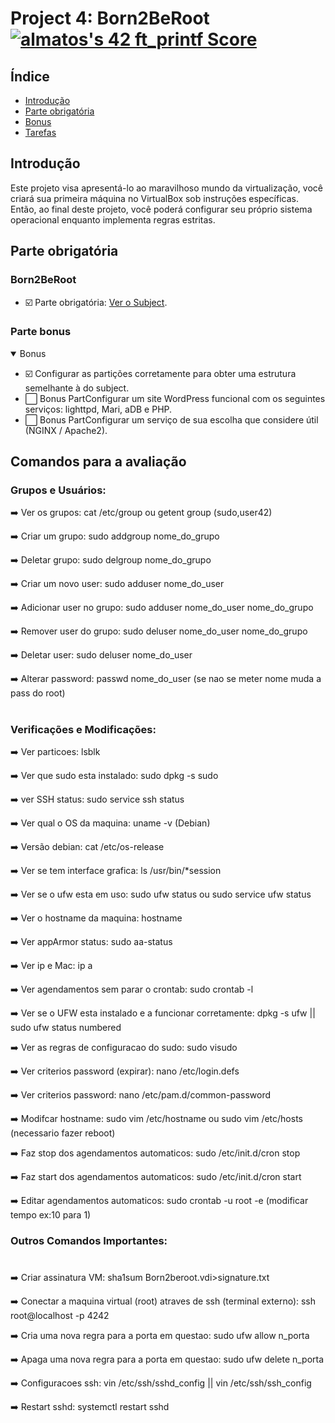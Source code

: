 # Project 4: Born2BeRoot   <a href="https://github.com/JaeSeoKim/badge42"><img src="https://badge42.vercel.app/api/v2/cla88p9vf00110fmd8v1byjg9/project/2921681" alt="almatos's 42 ft_printf Score" /></a>


## Índice

- [Introdução](#introdução)
- [Parte obrigatória](#parte-obrigatória)
- [Bonus](#parte-bonus)
- [Tarefas](#tarefas)

## Introdução

Este projeto visa apresentá-lo ao maravilhoso mundo da virtualização, você criará sua primeira máquina no VirtualBox sob instruções específicas. Então, ao final deste projeto, você poderá configurar seu próprio sistema operacional enquanto implementa regras estritas.

## Parte obrigatória
<div align="center">

</div>

### Born2BeRoot

- :ballot_box_with_check: Parte obrigatória: [Ver o Subject](https://github.com/Alef-Matos/Born2BeRoot/blob/main/Subject/subject.pdf).

### Parte bonus

<details open>
<summary> Bonus </summary>

- :ballot_box_with_check: Configurar as partições corretamente para obter uma estrutura semelhante à do subject.
- :white_large_square: Bonus PartConfigurar um site WordPress funcional com os seguintes serviços: lighttpd, Mari, aDB e PHP.
- :white_large_square: Bonus PartConfigurar um serviço de sua escolha que considere útil (NGINX / Apache2).

</details>

## Comandos para a avaliação

### Grupos e Usuários:
:arrow_right: Ver os grupos: cat /etc/group ou getent group (sudo,user42)

:arrow_right: Criar um grupo: sudo addgroup nome_do_grupo

:arrow_right: Deletar grupo: sudo delgroup nome_do_grupo

:arrow_right: Criar um novo user: sudo adduser nome_do_user

:arrow_right: Adicionar user no grupo: sudo adduser nome_do_user nome_do_grupo

:arrow_right: Remover user do grupo: sudo deluser nome_do_user nome_do_grupo

:arrow_right: Deletar user: sudo deluser nome_do_user

:arrow_right: Alterar password: passwd nome_do_user (se nao se meter nome muda a pass do root)

#

### Verificações e Modificações:

:arrow_right: Ver particoes: lsblk

:arrow_right: Ver que sudo esta instalado: sudo dpkg -s sudo

:arrow_right: ver SSH status: sudo service ssh status

:arrow_right: Ver qual o OS da maquina: uname -v (Debian)

:arrow_right: Versão debian: cat /etc/os-release 

:arrow_right: Ver se tem interface grafica: ls /usr/bin/*session 

:arrow_right: Ver se o ufw esta em uso: sudo ufw status ou sudo service ufw status

:arrow_right: Ver o hostname da maquina: hostname

:arrow_right: Ver appArmor status: sudo aa-status

:arrow_right: Ver ip e Mac: ip a

:arrow_right: Ver agendamentos sem parar o crontab: sudo crontab -l

:arrow_right: Ver se o UFW esta instalado e a funcionar corretamente: dpkg -s ufw || sudo ufw status numbered

:arrow_right: Ver as regras de configuracao do sudo: sudo visudo

:arrow_right: Ver criterios password (expirar): nano /etc/login.defs

:arrow_right: Ver criterios password: nano /etc/pam.d/common-password 

:arrow_right: Modifcar hostname: sudo vim /etc/hostname ou sudo vim /etc/hosts (necessario fazer reboot)

:arrow_right: Faz stop dos agendamentos automaticos: sudo /etc/init.d/cron stop

:arrow_right: Faz start dos agendamentos automaticos: sudo /etc/init.d/cron start

:arrow_right: Editar agendamentos automaticos: sudo crontab -u root -e (modificar tempo ex:10 para 1)

### Outros Comandos Importantes:

#

:arrow_right: Criar assinatura VM: sha1sum Born2beroot.vdi>signature.txt

:arrow_right: Conectar a maquina virtual (root) atraves de ssh (terminal externo): ssh root@localhost -p 4242

:arrow_right: Cria uma nova regra para a porta em questao: sudo ufw allow n_porta

:arrow_right: Apaga uma nova regra para a porta em questao: sudo ufw delete n_porta

:arrow_right: Configuracoes ssh: vin /etc/ssh/sshd_config || vin /etc/ssh/ssh_config

:arrow_right: Restart sshd: systemctl restart sshd
